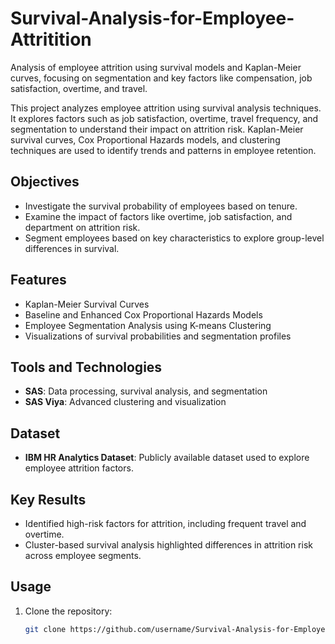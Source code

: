 # Survival-Analysis-for-Employee-Attritition
Analysis of employee attrition using survival models and Kaplan-Meier curves, focusing on segmentation and key factors like compensation, job satisfaction, overtime, and travel.


This project analyzes employee attrition using survival analysis techniques. It explores factors such as job satisfaction, overtime, travel frequency, and segmentation to understand their impact on attrition risk. Kaplan-Meier survival curves, Cox Proportional Hazards models, and clustering techniques are used to identify trends and patterns in employee retention.

## Objectives
- Investigate the survival probability of employees based on tenure.
- Examine the impact of factors like overtime, job satisfaction, and department on attrition risk.
- Segment employees based on key characteristics to explore group-level differences in survival.

## Features
- Kaplan-Meier Survival Curves
- Baseline and Enhanced Cox Proportional Hazards Models
- Employee Segmentation Analysis using K-means Clustering
- Visualizations of survival probabilities and segmentation profiles

## Tools and Technologies
- **SAS**: Data processing, survival analysis, and segmentation
- **SAS Viya**: Advanced clustering and visualization

## Dataset
- **IBM HR Analytics Dataset**: Publicly available dataset used to explore employee attrition factors. 

## Key Results
- Identified high-risk factors for attrition, including frequent travel and overtime.
- Cluster-based survival analysis highlighted differences in attrition risk across employee segments.

## Usage
1. Clone the repository:
   ```bash
   git clone https://github.com/username/Survival-Analysis-for-Employee-Attritition.git
